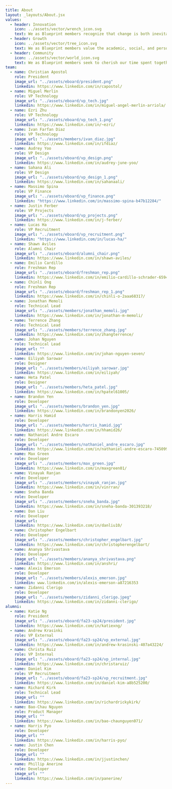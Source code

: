 ```yaml
---
title: About
layout: _layouts/About.jsx
values:
  - header: Innovation
    icon: ../assets/vector/wrench_icon.svg
    text: We as Blueprint members recognize that change is both inevitable and necessary. We are committed to innovate and emphasize effective solutions as needed in order to remain relevant - nothing is sacred. We welcome new ideas and diverse thinking.
  - header: Growth
    icon: ../assets/vector/tree_icon.svg
    text: We as Blueprint members value the academic, social, and personal growth of our peers. We constantly seek to perpetuate the cycle of learning and teaching, for our benefit and for others. We strive to offer a helping hand in times of need and help each other.
  - header: Community
    icon: ../assets/vector/world_icon.svg
    text: We as Blueprint members seek to cherish our time spent together. We develop meaningful relationships that extend well beyond the scope of the organization. We value each other as individuals and appreciate our differences.
team:
  - name: Christian Apostol
    role: President
    image_url: "../assets/eboard/president.png"
    linkedin: https://www.linkedin.com/in/capostol/
  - name: Miguel Merlin
    role: VP Technology
    image_url: "../assets/eboard/vp_tech.jpg"
    linkedin: https://www.linkedin.com/in/miguel-angel-merlin-arriola/
  - name: Ezri Zhu
    role: VP Technology
    image_url: "../assets/eboard/vp_tech_1.png"
    linkedin: https://www.linkedin.com/in/~ezri/
  - name: Ivan Farfan Diaz
    role: VP Technology
    image_url: "../assets/members/ivan_diaz.jpg"
    linkedin: https://www.linkedin.com/in/ifdiaz/
  - name: Audrey Yoo
    role: VP Design
    image_url: "../assets/eboard/vp_design.png"
    linkedin: https://www.linkedin.com/in/audrey-june-yoo/
  - name: Sahana Ali
    role: VP Design
    image_url: "../assets/eboard/vp_design_1.png"
    linkedin: https://www.linkedin.com/in/sahanaali/
  - name: Massimo Spina
    role: VP Finance
    image_url: "../assets/eboard/vp_finance.png"
    linkedin: "https://www.linkedin.com/in/massimo-spina-b47b12284/"
  - name: Justin Ferber
    role: VP Projects
    image_url: "../assets/eboard/vp_projects.png"
    linkedin: https://www.linkedin.com/in/j-ferber/
  - name: Lucas Ha
    role: VP Recruitment
    image_url: "../assets/eboard/vp_recruitment.png"
    linkedin: "https://www.linkedin.com/in/lucas-ha/"
  - name: Shawn Aviles
    role: Alumni Chair
    image_url: "../assets/eboard/alumni_chair.png"
    linkedin: https://www.linkedin.com/in/shawn-aviles/
  - name: Emilio Cardillo
    role: Freshman Rep
    image_url: "../assets/eboard/freshman_rep.png"
    linkedin: https://www.linkedin.com/in/emilio-cardillo-schrader-6594b7308/
  - name: Chinli Ong
    role: Freshman Rep
    image_url: "../assets/eboard/freshman_rep_1.png"
    linkedin: https://www.linkedin.com/in/chinli-o-2aaa68317/
  - name: Jonathan Memoli
    role: Technical Lead
    image_url: "../assets/members/jonathan_memoli.jpg"
    linkedin: https://www.linkedin.com/in/jonathan-m-memoli/
  - name: Terrence Zhang
    role: Technical Lead
    image_url: "../assets/members/terrence_zhang.jpg"
    linkedin: https://www.linkedin.com/in/zhangterrence/
  - name: Johan Nguyen
    role: Technical Lead
    image_url: ""
    linkedin: https://www.linkedin.com/in/johan-nguyen-seven/
  - name: Eiliyah Sarowar
    role: Designer
    image_url: "../assets/members/eiliyah_sarowar.jpg"
    linkedin: https://www.linkedin.com/in/eiliyah/
  - name: Heta Patel
    role: Designer
    image_url: "../assets/members/heta_patel.jpg"
    linkedin: https://www.linkedin.com/in/hpatel61005/
  - name: Brandon Yen
    role: Developer
    image_url: "../assets/members/brandon_yen.jpg"
    linkedin: https://www.linkedin.com/in/brandonyen2026/
  - name: Harris Hamid
    role: Developer
    image_url: "../assets/members/harris_hamid.jpg"
    linkedin: https://www.linkedin.com/in/hhamid26/
  - name: Nathaniel Andre Escaro
    role: Developer
    image_url: "../assets/members/nathaniel_andre_escaro.jpg"
    linkedin: https://www.linkedin.com/in/nathaniel-andre-escaro-745099251/
  - name: Max Green
    role: Developer
    image_url: "../assets/members/max_green.jpg"
    linkedin: https://www.linkedin.com/in/maxgreen01/
  - name: Vinayak Ranjan
    role: Developer
    image_url: "../assets/members/vinayak_ranjan.jpg"
    linkedin: https://www.linkedin.com/in/vinrran/
  - name: Sneha Banda
    role: Developer
    image_url: "../assets/members/sneha_banda.jpg"
    linkedin: https://www.linkedin.com/in/sneha-banda-301393218/
  - name: Dan Liu
    role: Developer
    image_url:
    linkedin: https://www.linkedin.com/in/danliu10/
  - name: Christopher Engelbart
    role: Developer
    image_url: "../assets/members/christopher_engelbart.jpg"
    linkedin: https://www.linkedin.com/in/christopherengelbart/
  - name: Ananya Shrivastava
    role: Developer
    image_url: "../assets/members/ananya_shrivastava.png"
    linkedin: https://www.linkedin.com/in/anshri/
  - name: Alexis Emerson
    role: Developer
    image_url: "../assets/members/alexis_emerson.jpg"
    linkedin: www.linkedin.com/in/alexis-emerson-a87216353
  - name: Zidanni Clerigo
    role: Developer
    image_url: "../assets/members/zidanni_clerigo.jpeg"
    linkedin: https://www.linkedin.com/in/zidanni-clerigo/
alumni:
  - name: Katie Ng
    role: President
    image_url: "../assets/eboard/fa23-sp24/president.jpg"
    linkedin: https://www.linkedin.com/in/katiexng/
  - name: Andrew Krasinki
    role: VP External
    image_url: "../assets/eboard/fa23-sp24/vp_external.jpg"
    linkedin: https://www.linkedin.com/in/andrew-krasinski-407a43224/
  - name: Christa Ruiz
    role: VP Internal
    image_url: "../assets/eboard/fa23-sp24/vp_internal.jpg"
    linkedin: https://www.linkedin.com/in/christaruiz/
  - name: Daniel Kim
    role: VP Recruitment
    image_url: "../assets/eboard/fa23-sp24/vp_recruitment.jpg"
    linkedin: https://www.linkedin.com/in/daniel-kim-a8b525200/
  - name: Richard Kirk
    role: Technical Lead
    image_url: ""
    linkedin: https://www.linkedin.com/in/richardrickykirk/
  - name: Bao-Chau Nguyen
    role: Product Manager
    image_url: ""
    linkedin: https://www.linkedin.com/in/bao-chaunguyen071/
  - name: Harris Pyo
    role: Developer
    image_url: ""
    linkedin: https://www.linkedin.com/in/harris-pyo/
  - name: Justin Chen
    role: Developer
    image_url: ""
    linkedin: https://www.linkedin.com/in/jjustinchen/
  - name: Phillip Anerine
    role: Developer
    image_url: ""
    linkedin: https://www.linkedin.com/in/panerine/
---
```

